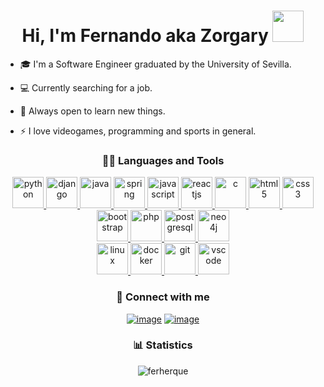 <h1 align="center">Hi, I'm Fernando aka Zorgary <img height="50" src="https://cdn3.emoji.gg/emojis/8441-peepohey.gif"></h1>
	
- 🎓 I'm a Software Engineer graduated by the University of Sevilla.

- 💻 Currently searching for a job.

- 🔭 Always open to learn new things.

- ⚡ I love videogames, programming and sports in general.

<h3 align="center">👨‍💻 Languages and Tools</h3>

<p align="center"> 
  <a href="https://www.python.org" target="_blank">
    <img src="https://cdn.jsdelivr.net/gh/devicons/devicon/icons/python/python-original.svg" alt="python" width="50" height="50" />
  </a>
  <a href="https://www.djangoproject.com/" target="_blank">
    <img src="https://cdn.jsdelivr.net/gh/devicons/devicon/icons/django/django-plain.svg" alt="django" width="50" height="50" />
  </a>
  <a href="https://www.oracle.com/java/" target="_blank">
    <img src="https://cdn.jsdelivr.net/gh/devicons/devicon/icons/java/java-original.svg" alt="java" width="50" height="50" />
  </a>
  <a href="https://spring.io/" target="_blank">
    <img src="https://cdn.jsdelivr.net/gh/devicons/devicon/icons/spring/spring-original.svg" alt="spring" width="50" height="50" />
  </a>
  <a href="https://developer.mozilla.org/docs/Web/JavaScript" target="_blank">
    <img src="https://cdn.jsdelivr.net/gh/devicons/devicon/icons/javascript/javascript-original.svg" alt="javascript" width="50" height="50" />
  </a>
  <a href="https://reactjs.org/" target="_blank">
    <img src="https://cdn.jsdelivr.net/gh/devicons/devicon/icons/react/react-original.svg" alt="reactjs" width="50" height="50" />
  </a>
  <a href="https://www.w3schools.com/c/" target="_blank">
    <img src="https://cdn.jsdelivr.net/gh/devicons/devicon/icons/c/c-original.svg" alt="c" width="50" height="50" />
  </a>
  <a href="https://www.w3schools.com/html/" target="_blank">
    <img src="https://cdn.jsdelivr.net/gh/devicons/devicon/icons/html5/html5-original.svg" alt="html5" width="50" height="50" />
  </a>
  <a href="https://developer.mozilla.org/docs/Web/CSS" target="_blank">
    <img src="https://cdn.jsdelivr.net/gh/devicons/devicon/icons/css3/css3-original.svg" alt="css3" width="50" height="50" />
  </a>
  <a href="https://getbootstrap.com/" target="_blank">
    <img src="https://cdn.jsdelivr.net/gh/devicons/devicon/icons/bootstrap/bootstrap-original.svg" alt="bootstrap" width="50" height="50" />
  </a>
  <a href="https://www.php.net/" target="_blank">
    <img src="https://cdn.jsdelivr.net/gh/devicons/devicon/icons/php/php-original.svg" alt="php" width="50" height="50" />
  </a>
  <a href="https://www.postgresql.org/" target="_blank">
    <img src="https://cdn.jsdelivr.net/gh/devicons/devicon/icons/postgresql/postgresql-original.svg" alt="postgresql" width="50" height="50" />
  </a>
  <a href="https://neo4j.com/" target="_blank">
    <img src="https://cdn.jsdelivr.net/gh/devicons/devicon/icons/neo4j/neo4j-original.svg" alt="neo4j" width="50" height="50" />
  </a>
  <br>
  <a href="https://www.linux.org/" target="_blank">
    <img src="https://cdn.jsdelivr.net/gh/devicons/devicon/icons/linux/linux-original.svg" alt="linux" width="50" height="50" />
  </a>
  <a href="https://www.docker.com/" target="_blank">
    <img src="https://cdn.jsdelivr.net/gh/devicons/devicon/icons/docker/docker-original.svg" alt="docker" width="50" height="50" />
  </a>
  <a href="https://git-scm.com/" target="_blank">
    <img src="https://cdn.jsdelivr.net/gh/devicons/devicon/icons/git/git-original.svg" alt="git" width="50" height="50" />
  </a>
  <a href="https://code.visualstudio.com/" target="_blank">
    <img src="https://cdn.jsdelivr.net/gh/devicons/devicon/icons/vscode/vscode-original.svg" alt="vscode" width="50" height="50" />
  </a>
</p>

<h3 align="center">📩 Connect with me</h3>
<div align="center">

[![image](https://img.shields.io/badge/LinkedIn-0077B5?style=for-the-badge&logo=linkedin&logoColor=white)](https://www.linkedin.com/in/ferherque/)
[![image](https://img.shields.io/badge/Gmail-D14836?style=for-the-badge&logo=gmail&logoColor=white)](mailto:fernandohq23@gmail.com)
  
<h3 align="center">📊 Statistics</h3>

<img src="https://github-readme-stats.vercel.app/api?username=zorgary&show_icons=true&theme=dracula" alt="ferherque" />
	
</div>
